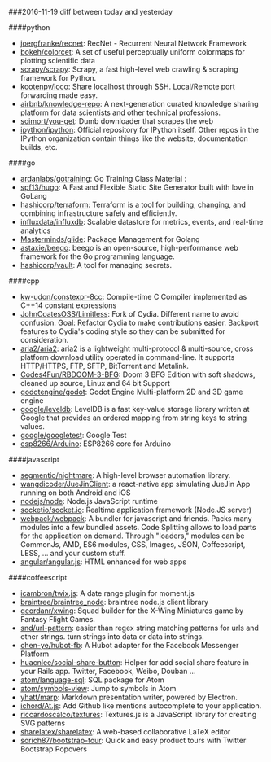 ###2016-11-19
diff between today and yesterday

####python
* [joergfranke/recnet](https://github.com/joergfranke/recnet): RecNet - Recurrent Neural Network Framework
* [bokeh/colorcet](https://github.com/bokeh/colorcet): A set of useful perceptually uniform colormaps for plotting scientific data
* [scrapy/scrapy](https://github.com/scrapy/scrapy): Scrapy, a fast high-level web crawling & scraping framework for Python.
* [kootenpv/loco](https://github.com/kootenpv/loco): Share localhost through SSH. Local/Remote port forwarding made easy.
* [airbnb/knowledge-repo](https://github.com/airbnb/knowledge-repo): A next-generation curated knowledge sharing platform for data scientists and other technical professions.
* [soimort/you-get](https://github.com/soimort/you-get):  Dumb downloader that scrapes the web
* [ipython/ipython](https://github.com/ipython/ipython): Official repository for IPython itself. Other repos in the IPython organization contain things like the website, documentation builds, etc.

####go
* [ardanlabs/gotraining](https://github.com/ardanlabs/gotraining): Go Training Class Material :
* [spf13/hugo](https://github.com/spf13/hugo): A Fast and Flexible Static Site Generator built with love in GoLang
* [hashicorp/terraform](https://github.com/hashicorp/terraform): Terraform is a tool for building, changing, and combining infrastructure safely and efficiently.
* [influxdata/influxdb](https://github.com/influxdata/influxdb): Scalable datastore for metrics, events, and real-time analytics
* [Masterminds/glide](https://github.com/Masterminds/glide): Package Management for Golang
* [astaxie/beego](https://github.com/astaxie/beego): beego is an open-source, high-performance web framework for the Go programming language.
* [hashicorp/vault](https://github.com/hashicorp/vault): A tool for managing secrets.

####cpp
* [kw-udon/constexpr-8cc](https://github.com/kw-udon/constexpr-8cc): Compile-time C Compiler implemented as C++14 constant expressions
* [JohnCoatesOSS/Limitless](https://github.com/JohnCoatesOSS/Limitless): Fork of Cydia. Different name to avoid confusion. Goal: Refactor Cydia to make contributions easier. Backport features to Cydia's coding style so they can be submitted for consideration.
* [aria2/aria2](https://github.com/aria2/aria2): aria2 is a lightweight multi-protocol & multi-source, cross platform download utility operated in command-line. It supports HTTP/HTTPS, FTP, SFTP, BitTorrent and Metalink.
* [Codes4Fun/RBDOOM-3-BFG](https://github.com/Codes4Fun/RBDOOM-3-BFG): Doom 3 BFG Edition with soft shadows, cleaned up source, Linux and 64 bit Support
* [godotengine/godot](https://github.com/godotengine/godot): Godot Engine  Multi-platform 2D and 3D game engine
* [google/leveldb](https://github.com/google/leveldb): LevelDB is a fast key-value storage library written at Google that provides an ordered mapping from string keys to string values.
* [google/googletest](https://github.com/google/googletest): Google Test
* [esp8266/Arduino](https://github.com/esp8266/Arduino): ESP8266 core for Arduino

####javascript
* [segmentio/nightmare](https://github.com/segmentio/nightmare): A high-level browser automation library.
* [wangdicoder/JueJinClient](https://github.com/wangdicoder/JueJinClient): a react-native app simulating JueJin App running on both Android and iOS
* [nodejs/node](https://github.com/nodejs/node): Node.js JavaScript runtime 
* [socketio/socket.io](https://github.com/socketio/socket.io): Realtime application framework (Node.JS server)
* [webpack/webpack](https://github.com/webpack/webpack): A bundler for javascript and friends. Packs many modules into a few bundled assets. Code Splitting allows to load parts for the application on demand. Through "loaders," modules can be CommonJs, AMD, ES6 modules, CSS, Images, JSON, Coffeescript, LESS, ... and your custom stuff.
* [angular/angular.js](https://github.com/angular/angular.js): HTML enhanced for web apps

####coffeescript
* [icambron/twix.js](https://github.com/icambron/twix.js):  A date range plugin for moment.js
* [braintree/braintree_node](https://github.com/braintree/braintree_node): braintree node.js client library
* [geordanr/xwing](https://github.com/geordanr/xwing): Squad builder for the X-Wing Miniatures game by Fantasy Flight Games.
* [snd/url-pattern](https://github.com/snd/url-pattern): easier than regex string matching patterns for urls and other strings. turn strings into data or data into strings.
* [chen-ye/hubot-fb](https://github.com/chen-ye/hubot-fb): A Hubot adapter for the Facebook Messenger Platform
* [huacnlee/social-share-button](https://github.com/huacnlee/social-share-button): Helper for add social share feature in your Rails app. Twitter, Facebook, Weibo, Douban ...
* [atom/language-sql](https://github.com/atom/language-sql): SQL package for Atom
* [atom/symbols-view](https://github.com/atom/symbols-view): Jump to symbols in Atom
* [yhatt/marp](https://github.com/yhatt/marp): Markdown presentation writer, powered by Electron.
* [ichord/At.js](https://github.com/ichord/At.js): Add Github like mentions autocomplete to your application.
* [riccardoscalco/textures](https://github.com/riccardoscalco/textures): Textures.js is a JavaScript library for creating SVG patterns
* [sharelatex/sharelatex](https://github.com/sharelatex/sharelatex): A web-based collaborative LaTeX editor
* [sorich87/bootstrap-tour](https://github.com/sorich87/bootstrap-tour): Quick and easy product tours with Twitter Bootstrap Popovers
